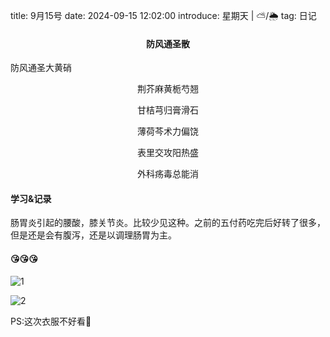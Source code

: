 title: 9月15号 
date: 2024-09-15 12:02:00
introduce: 星期天 | ⛅/🌦️
tag: 日记

<h4 align="center">防风通圣散</h4>

<p rlign="center">防风通圣大黄硝</p> 
<p align="center">荆芥麻黄栀芍翘</p>
<p align="center">甘桔芎归膏滑石</p>
<p align="center">薄荷芩术力偏饶</p>
<p align="center">表里交攻阳热盛</p>
<p align="center">外科疡毒总能消</p>

#### 学习&记录

肠胃炎引起的腰酸，膝关节炎。比较少见这种。之前的五付药吃完后好转了很多，但是还是会有腹泻，还是以调理肠胃为主。

#### 😘😘😘

![1](/static/img/2024/9/15/1.jpg)

![2](/static/img/2024/9/15/2.jpg)

PS:这次衣服不好看🌚
